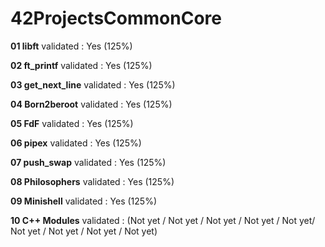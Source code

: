 # 42ProjectsCommonCore

**01  libft**
validated : Yes (125%)

**02  ft_printf**
validated : Yes (125%)

**03  get_next_line**
validated : Yes (125%)

**04  Born2beroot**
validated : Yes (125%)

**05  FdF**
validated : Yes (125%)

**06  pipex**
validated : Yes (125%)

**07  push_swap**
validated : Yes (125%)

**08  Philosophers**
validated : Yes (125%)

**09  Minishell**
validated : Yes (125%)

**10  C++ Modules**
validated : (Not yet / Not yet / Not yet / Not yet / Not yet/ Not yet / Not yet / Not yet / Not yet)
